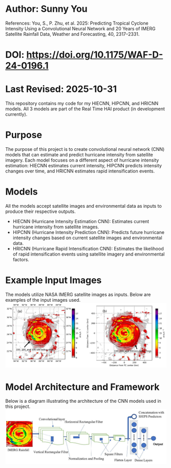 # Author: Sunny You
References: You, S., P. Zhu, et al. 2025: Predicting Tropical Cyclone Intensity Using a Convolutional Neural Network and 20 Years of IMERG Satellite Rainfall Data, Weather and Forecasting, 40, 2317–2331. 
# DOI: https://doi.org/10.1175/WAF-D-24-0196.1
# Last Revised: 2025-10-31

This repository contains my code for my HIECNN, HIPCNN, and HRICNN models.
All 3 models are part of the Real Time HAI product (in development currently).

# Purpose
The purpose of this project is to create convolutional neural network (CNN) models that can estimate and predict hurricane intensity from satellite imagery. Each model focuses on a different aspect of hurricane intensity estimation: HIECNN estimates current intensity, HIPCNN predicts intensity changes over time, and HRICNN estimates rapid intensification events.

# Models
All the models accept satellite images and environmental data as inputs to produce their respective outputs.
- HIECNN (Hurricane Intensity Estimation CNN): Estimates current hurricane intensity from satellite images.
- HIPCNN (Hurricane Intensity Prediction CNN): Predicts future hurricane intensity changes based on current satellite images and environmental data.
- HRICNN (Hurricane Rapid Intensification CNN): Estimates the likelihood of rapid intensification events using satellite imagery and environmental factors.

# Example Input Images
The models utilize NASA IMERG satellite images as inputs. Below are examples of the input images used.
![Input Images](resources/Image_Input.jpg)

# Model Architecture and Framework
Below is a diagram illustrating the architecture of the CNN models used in this project.
![Model Architecture](resources/Architecture.jpg)